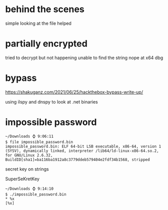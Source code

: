 # behind the scenes

simple looking at the file helped

# partially encrypted

tried to decrypt but not happening unable to find the string nope at x64 dbg

# bypass

https://shakuganz.com/2021/06/25/hackthebox-bypass-write-up/

using ilspy and dnspy to look at .net binaries

# impossible password
```
~/Downloads ⌚ 9:06:11
$ file impossible_password.bin
impossible_password.bin: ELF 64-bit LSB executable, x86-64, version 1 (SYSV), dynamically linked, interpreter /lib64/ld-linux-x86-64.so.2, for GNU/Linux 2.6.32, BuildID[sha1]=ba116ba1912a8c3779ddeb579404e2fdf34b1568, stripped
```
secret key on strings

SuperSeKretKey

```
~/Downloads ⌚ 9:14:10
$ ./impossible_password.bin
* %x
[%x]
```

 